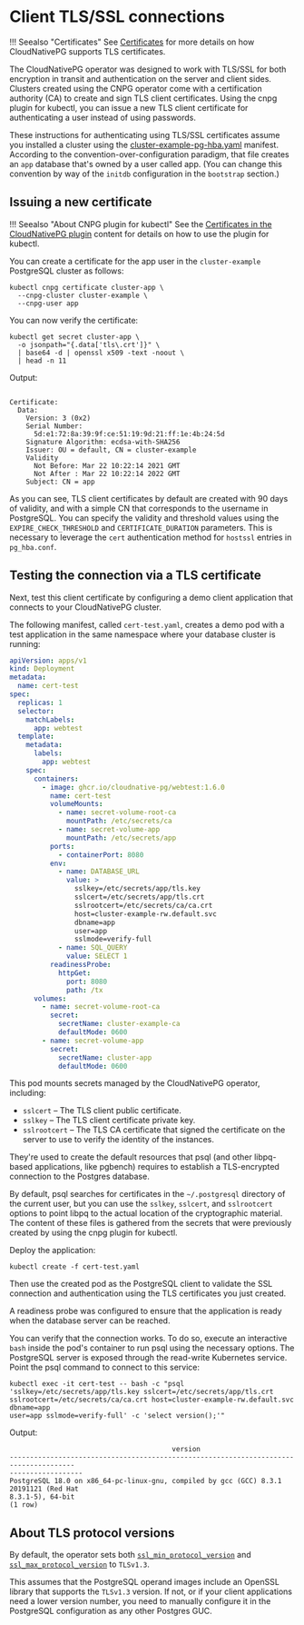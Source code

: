 # Client TLS/SSL connections
<!-- SPDX-License-Identifier: CC-BY-4.0 -->

!!! Seealso "Certificates"
    See [Certificates](certificates.md)
    for more details on how CloudNativePG supports TLS certificates.

The CloudNativePG operator was designed to work with TLS/SSL for both
encryption in transit and authentication on the server and client sides.
Clusters created using the CNPG operator come with a certification authority
(CA) to create and sign TLS client certificates. Using the cnpg plugin for
kubectl, you can issue a new TLS client certificate for authenticating a user
instead of using passwords.

These instructions for authenticating using TLS/SSL certificates assume you
installed a cluster using the
[cluster-example-pg-hba.yaml](samples/cluster-example-pg-hba.yaml) manifest.
According to the convention-over-configuration paradigm, that file creates an
`app` database that's owned by a user called app. (You can change this
convention by way of the `initdb` configuration in the `bootstrap` section.)

## Issuing a new certificate

!!! Seealso "About CNPG plugin for kubectl"
    See the [Certificates in the CloudNativePG plugin](kubectl-plugin.md#certificates)
    content for details on how to use the plugin for kubectl.

You can create a certificate for the app user in the `cluster-example`
PostgreSQL cluster as follows:

```shell
kubectl cnpg certificate cluster-app \
  --cnpg-cluster cluster-example \
  --cnpg-user app
```

You can now verify the certificate:

```shell
kubectl get secret cluster-app \
  -o jsonpath="{.data['tls\.crt']}" \
  | base64 -d | openssl x509 -text -noout \
  | head -n 11
```

Output:

```console

Certificate:
  Data:
    Version: 3 (0x2)
    Serial Number:
      5d:e1:72:8a:39:9f:ce:51:19:9d:21:ff:1e:4b:24:5d
    Signature Algorithm: ecdsa-with-SHA256
    Issuer: OU = default, CN = cluster-example
    Validity
      Not Before: Mar 22 10:22:14 2021 GMT
      Not After : Mar 22 10:22:14 2022 GMT
    Subject: CN = app
```

As you can see, TLS client certificates by default are created with 90 days of
validity, and with a simple CN that corresponds to the username in PostgreSQL.
You can specify the validity and threshold values using the
`EXPIRE_CHECK_THRESHOLD` and `CERTIFICATE_DURATION` parameters. This is
necessary to leverage the `cert` authentication method for `hostssl` entries in
`pg_hba.conf`.

## Testing the connection via a TLS certificate

Next, test this client certificate by configuring a demo client application
that connects to your CloudNativePG cluster.

The following manifest, called `cert-test.yaml`, creates a demo pod with a test
application in the same namespace where your database cluster is running:

```yaml
apiVersion: apps/v1
kind: Deployment
metadata:
  name: cert-test
spec:
  replicas: 1
  selector:
    matchLabels:
      app: webtest
  template:
    metadata:
      labels:
        app: webtest
    spec:
      containers:
        - image: ghcr.io/cloudnative-pg/webtest:1.6.0
          name: cert-test
          volumeMounts:
            - name: secret-volume-root-ca
              mountPath: /etc/secrets/ca
            - name: secret-volume-app
              mountPath: /etc/secrets/app
          ports:
            - containerPort: 8080
          env:
            - name: DATABASE_URL
              value: >
                sslkey=/etc/secrets/app/tls.key
                sslcert=/etc/secrets/app/tls.crt
                sslrootcert=/etc/secrets/ca/ca.crt
                host=cluster-example-rw.default.svc
                dbname=app
                user=app
                sslmode=verify-full
            - name: SQL_QUERY
              value: SELECT 1
          readinessProbe:
            httpGet:
              port: 8080
              path: /tx
      volumes:
        - name: secret-volume-root-ca
          secret:
            secretName: cluster-example-ca
            defaultMode: 0600
        - name: secret-volume-app
          secret:
            secretName: cluster-app
            defaultMode: 0600
```

This pod mounts secrets managed by the CloudNativePG operator, including:

* `sslcert` – The TLS client public certificate.
* `sslkey` – The TLS client certificate private key.
* `sslrootcert` – The TLS CA certificate that signed the certificate on
  the server to use to verify the identity of the instances.

They're used to create the default resources that psql (and other libpq-based
applications, like pgbench) requires to establish a TLS-encrypted connection to
the Postgres database.

By default, psql searches for certificates in the `~/.postgresql` directory of
the current user, but you can use the `sslkey`, `sslcert`, and `sslrootcert`
options to point libpq to the actual location of the cryptographic material.
The content of these files is gathered from the secrets that were previously
created by using the cnpg plugin for kubectl.

Deploy the application:

```shell
kubectl create -f cert-test.yaml
```

Then use the created pod as the PostgreSQL client to validate the SSL
connection and authentication using the TLS certificates you just created.

A readiness probe was configured to ensure that the application is ready when
the database server can be reached.

You can verify that the connection works. To do so, execute an interactive
`bash` inside the pod's container to run psql using the necessary options. The
PostgreSQL server is exposed through the read-write Kubernetes service. Point
the psql command to connect to this service:

```shell
kubectl exec -it cert-test -- bash -c "psql
'sslkey=/etc/secrets/app/tls.key sslcert=/etc/secrets/app/tls.crt
sslrootcert=/etc/secrets/ca/ca.crt host=cluster-example-rw.default.svc dbname=app
user=app sslmode=verify-full' -c 'select version();'"
```

Output:

```console
                                        version
--------------------------------------------------------------------------------------
------------------
PostgreSQL 18.0 on x86_64-pc-linux-gnu, compiled by gcc (GCC) 8.3.1 20191121 (Red Hat
8.3.1-5), 64-bit
(1 row)
```

## About TLS protocol versions

By default, the operator sets both [`ssl_min_protocol_version`](https://www.postgresql.org/docs/current/runtime-config-connection.html#GUC-SSL-MIN-PROTOCOL-VERSION)
and [`ssl_max_protocol_version`](https://www.postgresql.org/docs/current/runtime-config-connection.html#GUC-SSL-MAX-PROTOCOL-VERSION)
to `TLSv1.3`.

This assumes that the PostgreSQL operand images include an OpenSSL library that
supports the `TLSv1.3` version. If not, or if your client applications need a
lower version number, you need to manually configure it in the PostgreSQL
configuration as any other Postgres GUC.

